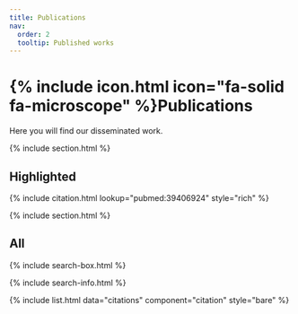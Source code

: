 ```yaml
---
title: Publications
nav:
  order: 2
  tooltip: Published works
---
```


# {% include icon.html icon="fa-solid fa-microscope" %}Publications

Here you will find our disseminated work.

{% include section.html %}

## Highlighted

{% include citation.html lookup="pubmed:39406924" style="rich" %}

{% include section.html %}

## All

{% include search-box.html %}

{% include search-info.html %}

{% include list.html data="citations" component="citation" style="bare" %}
